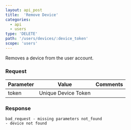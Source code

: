 ```yaml
---
layout: api_post
title:  'Remove Device'
categories:
  - api
  - users
type: 'DELETE'
path: '/users/devices/:device_token'
scope: 'users'
---
```


Removes a device from the user account.

### Request


<table class="table table-bordered table-striped">
	<thead>
		<tr>
			<th>Parameter</th>
			<th>Value</th>
			<th>Comments</th>
		</tr>
  </thead>
	<tbody>
		<tr><td>token</td><td>Unique Device Token</td><td></td></tr>
	</tbody>
</table>


### Response

<code class="inline-code">bad\_request - missing parameters
not\_found - device not found</code>
